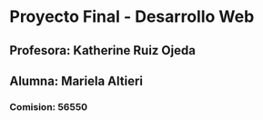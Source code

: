 # Proyecto Final - Desarrollo Web 
## Profesora: Katherine Ruiz Ojeda
## Alumna: Mariela Altieri
### Comision: 56550 